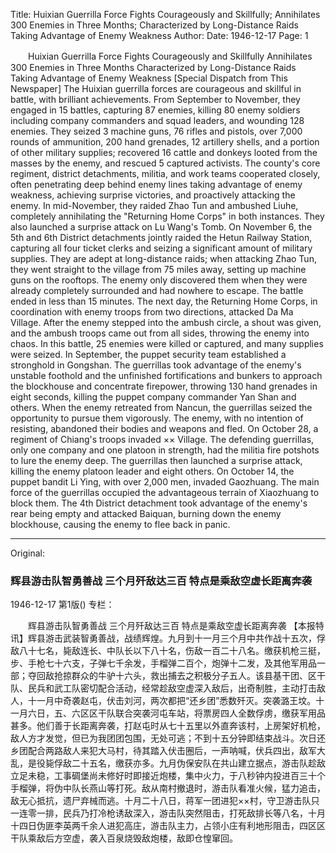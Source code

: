 Title: Huixian Guerrilla Force Fights Courageously and Skillfully; Annihilates 300 Enemies in Three Months; Characterized by Long-Distance Raids Taking Advantage of Enemy Weakness
Author:
Date: 1946-12-17
Page: 1

　　Huixian Guerrilla Force Fights Courageously and Skillfully
    Annihilates 300 Enemies in Three Months
    Characterized by Long-Distance Raids Taking Advantage of Enemy Weakness
    [Special Dispatch from This Newspaper] The Huixian guerrilla forces are courageous and skillful in battle, with brilliant achievements. From September to November, they engaged in 15 battles, capturing 87 enemies, killing 80 enemy soldiers including company commanders and squad leaders, and wounding 128 enemies. They seized 3 machine guns, 76 rifles and pistols, over 7,000 rounds of ammunition, 200 hand grenades, 12 artillery shells, and a portion of other military supplies; recovered 16 cattle and donkeys looted from the masses by the enemy, and rescued 5 captured activists. The county's core regiment, district detachments, militia, and work teams cooperated closely, often penetrating deep behind enemy lines taking advantage of enemy weakness, achieving surprise victories, and proactively attacking the enemy. In mid-November, they raided Zhao Tun and ambushed Liuhe, completely annihilating the "Returning Home Corps" in both instances. They also launched a surprise attack on Lu Wang's Tomb. On November 6, the 5th and 6th District detachments jointly raided the Hetun Railway Station, capturing all four ticket clerks and seizing a significant amount of military supplies. They are adept at long-distance raids; when attacking Zhao Tun, they went straight to the village from 75 miles away, setting up machine guns on the rooftops. The enemy only discovered them when they were already completely surrounded and had nowhere to escape. The battle ended in less than 15 minutes. The next day, the Returning Home Corps, in coordination with enemy troops from two directions, attacked Da Ma Village. After the enemy stepped into the ambush circle, a shout was given, and the ambush troops came out from all sides, throwing the enemy into chaos. In this battle, 25 enemies were killed or captured, and many supplies were seized. In September, the puppet security team established a stronghold in Gongshan. The guerrillas took advantage of the enemy's unstable foothold and the unfinished fortifications and bunkers to approach the blockhouse and concentrate firepower, throwing 130 hand grenades in eight seconds, killing the puppet company commander Yan Shan and others. When the enemy retreated from Nancun, the guerrillas seized the opportunity to pursue them vigorously. The enemy, with no intention of resisting, abandoned their bodies and weapons and fled. On October 28, a regiment of Chiang's troops invaded ×× Village. The defending guerrillas, only one company and one platoon in strength, had the militia fire potshots to lure the enemy deep. The guerrillas then launched a surprise attack, killing the enemy platoon leader and eight others. On October 14, the puppet bandit Li Ying, with over 2,000 men, invaded Gaozhuang. The main force of the guerrillas occupied the advantageous terrain of Xiaozhuang to block them. The 4th District detachment took advantage of the enemy's rear being empty and attacked Baiquan, burning down the enemy blockhouse, causing the enemy to flee back in panic.



<hr /> 

Original: 


### 辉县游击队智勇善战  三个月歼敌达三百  特点是乘敌空虚长距离奔袭

1946-12-17
第1版()
专栏：

　　辉县游击队智勇善战
    三个月歼敌达三百
    特点是乘敌空虚长距离奔袭
    【本报特讯】辉县游击武装智勇善战，战绩辉煌。九月到十一月三个月中共作战十五次，俘敌八十七名，毙敌连长、中队长以下八十名，伤敌一百二十八名。缴获机枪三挺，步、手枪七十六支，子弹七千余发，手榴弹二百个，炮弹十二发，及其他军用品一部；夺回敌抢掠群众的牛驴十六头，救出捕去之积极分子五人。该县基干团、区干队、民兵和武工队密切配合活动，经常趁敌空虚深入敌后，出奇制胜，主动打击敌人，十一月中奇袭赵屯，伏击刘河，两次都把“还乡团”悉数歼灭。突袭潞王坟。十一月六日，五、六区区干队联合突袭河屯车站，将票房四人全数俘虏，缴获军用品甚多。他们善于长距离奔袭，打赵屯时从七十五里以外直奔该村，上房架好机枪，敌人方才发觉，但已为我团团包围，无处可逃；不到十五分钟即结束战斗。次日还乡团配合两路敌人来犯大马村，待其踏入伏击圈后，一声呐喊，伏兵四出，敌军大乱，是役毙俘敌二十五名，缴获亦多。九月伪保安队在共山建立据点，游击队趁敌立足未稳，工事碉堡尚未修好时即接近炮楼，集中火力，于八秒钟内投进百三十个手榴弹，将伪中队长燕山等打死。敌从南村撤退时，游击队看准火候，猛力追击，敌无心抵抗，遗尸弃械而逃。十月二十八日，蒋军一团进犯××村，守卫游击队只一连零一排，民兵乃打冷枪诱敌深入，游击队突然阻击，打死敌排长等八名，十月十四日伪匪李英两千余人进犯高庄，游击队主力，占领小庄有利地形阻击，四区区干队乘敌后方空虚，袭入百泉烧毁敌炮楼，敌即仓惶窜回。

